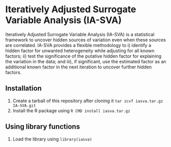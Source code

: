 # Iteratively Adjusted Surrogate Variable Analysis (IA-SVA)
Iteratively Adjusted Surrogate Variable Analysis (IA-SVA) is a statistical framework to uncover hidden sources of variation even when these sources are correlated. IA-SVA provides a flexible methodology to i) identify a hidden factor for unwanted heterogeneity while adjusting for all known factors; ii) test the significance of the putative hidden factor for explaining the variation in the data; and iii), if significant, use the estimated factor as an additional known factor in the next iteration to uncover further hidden factors.

## Installation
1. Create a tarball of this repository after cloning it `tar zcvf iasva.tar.gz IA-SVA.git`
2. Install the R package using `R CMD install iasva.tar.gz`

## Using library functions
1. Load the library using `library(iasva)`